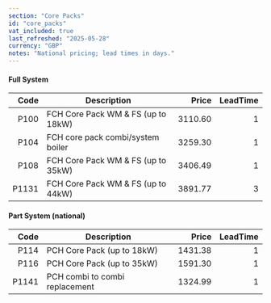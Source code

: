 ```yaml
---
section: "Core Packs"
id: "core_packs"
vat_included: true
last_refreshed: "2025-05-28"
currency: "GBP"
notes: "National pricing; lead times in days."
---
```


#### Full System
| Code  | Description                                | Price   | LeadTime |
|------:|--------------------------------------------|--------:|---------:|
| P100  | FCH Core Pack WM & FS (up to 18kW)         | 3110.60 | 1 |
| P104  | FCH core pack combi/system boiler          | 3259.30 | 1 |
| P108  | FCH Core Pack WM & FS (up to 35kW)         | 3406.49 | 1 |
| P1131 | FCH Core Pack WM & FS (up to 44kW)         | 3891.77 | 3 |

#### Part System (national)
| Code  | Description                                | Price   | LeadTime |
|------:|--------------------------------------------|--------:|---------:|
| P114  | PCH Core Pack (up to 18kW)                 | 1431.38 | 1 |
| P116  | PCH Core Pack (up to 35kW)                 | 1591.30 | 1 |
| P1141 | PCH combi to combi replacement             | 1324.99 | 1 |
